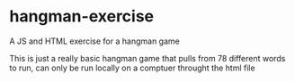 # hangman-exercise
A JS and HTML exercise for a hangman game

This is just a really basic hangman game that pulls from 78 different words to run, can only be run locally on a comptuer throught the html file
